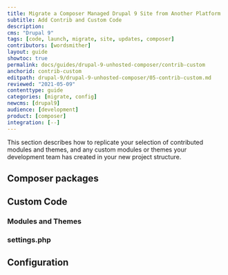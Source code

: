```yaml
---
title: Migrate a Composer Managed Drupal 9 Site from Another Platform
subtitle: Add Contrib and Custom Code
description: 
cms: "Drupal 9"
tags: [code, launch, migrate, site, updates, composer]
contributors: [wordsmither]
layout: guide
showtoc: true
permalink: docs/guides/drupal-9-unhosted-composer/contrib-custom
anchorid: contrib-custom
editpath: drupal-9/drupal-9-unhosted-composer/05-contrib-custom.md
reviewed: "2021-05-09"
contenttype: guide
categories: [migrate, config]
newcms: [drupal9]
audience: [development]
product: [composer]
integration: [--]
---
```


This section describes how to replicate your selection of contributed modules and themes, and any custom modules or themes your development team has created in your new project structure.

## Composer packages

<Partial file="migrate/drupal-composer-packages.md" />

## Custom Code

<Partial file="migrate/drupal-custom-code.md" />

### Modules and Themes

<Partial file="migrate/drupal-modules-themes.md" />

### settings.php

<Partial file="migrate/drupal-settings.md" />

## Configuration

<Partial file="migrate/drupal-config.md" />